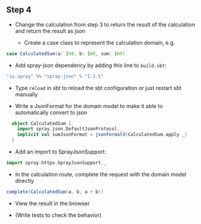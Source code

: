 Step 4
------

 * Change the calculation from step 3 to return the result of the calculation and return the result as json

   * Create a case class to represent the calculation domain, e.g.

```scala
case CalculatedSum(a: Int, b: Int, sum: Int)
```

   * Add spray-json dependency by adding this line to `build.sbt`:

```scala
"io.spray" %% "spray-json" % "1.2.5"
```
   * Type `reload` in sbt to reload the sbt configuration or just restart sbt manually

   * Write a JsonFormat for the domain model to make it able to automatically convert to json
```scala
  object CalculatedSum {
    import spray.json.DefaultJsonProtocol._
    implicit val sumJsonFormat = jsonFormat3(CalculatedSum.apply _)
  }
```
   * Add an import to SprayJsonSupport:

```scala
import spray.httpx.SprayJsonSupport._
```

   * In the calculation route, complete the request with the domain model directly

```scala
complete(CalculatedSum(a, b, a + b))
```

  * View the result in the browser

 * (Write tests to check the behavior)
